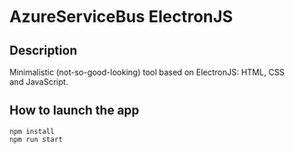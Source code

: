 # AzureServiceBus ElectronJS

## Description
Minimalistic (not-so-good-looking) tool based on ElectronJS: HTML, CSS and JavaScript.

## How to launch the app
```
npm install
npm run start
```
